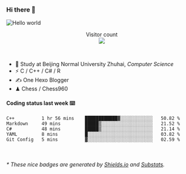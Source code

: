 ### Hi there 👋


<img src="https://raw.githubusercontent.com/sagar-viradiya/sagar-viradiya/master/resources/banner.png" alt="Hello world">
<p align="center"> 
  Visitor count<br/>
  <img src="https://profile-counter.glitch.me/youszoe/count.svg" />
</p>

<br/>


- 🍻  Study at Beijing Normal University Zhuhai, _Computer Science_
- ⚡  C / C++ / C# / R
- ✍️  One Hexo Blogger
- ♟  Chess / Chess960 


#### Coding status last week ⌨️

<!--START_SECTION:waka-->
```text
C++          1 hr 56 mins    ████████████▓░░░░░░░░░░░░   50.82 % 
Markdown     49 mins         █████▒░░░░░░░░░░░░░░░░░░░   21.52 % 
C#           48 mins         █████▒░░░░░░░░░░░░░░░░░░░   21.14 % 
YAML         8 mins          █░░░░░░░░░░░░░░░░░░░░░░░░   03.82 % 
Git Config   5 mins          ▓░░░░░░░░░░░░░░░░░░░░░░░░   02.59 % 
```
<!--END_SECTION:waka-->

<br/>
<center><img src="http://ghchart.rshah.org/409ba5/yousazoe" alt="" /></center>


<h6>* These nice badges are generated by <a href="https://shields.io/">Shields.io</a> and <a href="https://github.com/spencerwooo/Substats">Substats</a>.</h6>
